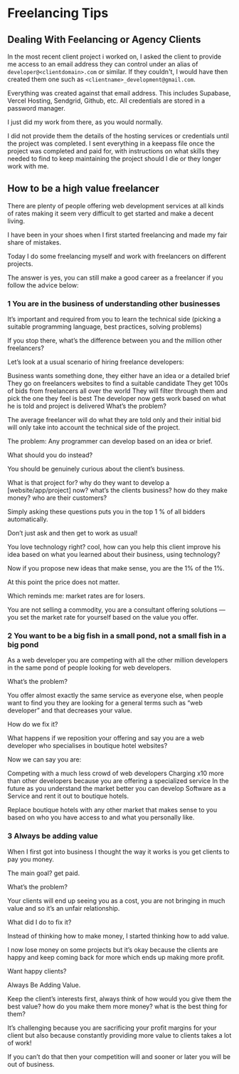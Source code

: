 # Freelancing Tips

## Dealing With Feelancing or Agency Clients

In the most recent client project i worked on, I asked the client to provide me access to an email address they can control under an alias of `developer@<clientdomain>.com` or similar. If they couldn't, I would have then created them one such as `<clientname>_development@gmail.com`.

Everything was created against that email address. This includes Supabase, Vercel Hosting, Sendgrid, Github, etc. All credentials are stored in a password manager.

I just did my work from there, as you would normally.

I did not provide them the details of the hosting services or credentials until the project was completed. I sent everything in a keepass file once the project was completed and paid for, with instructions on what skills they needed to find to keep maintaining the project should I die or they longer work with me.

## How to be a high value freelancer

There are plenty of people offering web development services at all kinds of rates making it seem very difficult to get started and make a decent living.

I have been in your shoes when I first started freelancing and made my fair share of mistakes.

Today I do some freelancing myself and work with freelancers on different projects.

The answer is yes, you can still make a good career as a freelancer if you follow the advice below:

### 1 You are in the business of understanding other businesses

It’s important and required from you to learn the technical side (picking a suitable programming language, best practices, solving problems)

If you stop there, what’s the difference between you and the million other freelancers?

Let’s look at a usual scenario of hiring freelance developers:

Business wants something done, they either have an idea or a detailed brief
They go on freelancers websites to find a suitable candidate
They get 100s of bids from freelancers all over the world
They will filter through them and pick the one they feel is best
The developer now gets work based on what he is told and project is delivered
What’s the problem?

The average freelancer will do what they are told only and their initial bid will only take into account the technical side of the project.

The problem: Any programmer can develop based on an idea or brief.

What should you do instead?

You should be genuinely curious about the client’s business.

What is that project for? why do they want to develop a [website/app/project] now? what’s the clients business? how do they make money? who are their customers?

Simply asking these questions puts you in the top 1 % of all bidders automatically.

Don’t just ask and then get to work as usual!

You love technology right? cool, how can you help this client improve his idea based on what you learned about their business, using technology?

Now if you propose new ideas that make sense, you are the 1% of the 1%.

At this point the price does not matter.

Which reminds me: market rates are for losers.

You are not selling a commodity, you are a consultant offering solutions — you set the market rate for yourself based on the value you offer.

### 2 You want to be a big fish in a small pond, not a small fish in a big pond

As a web developer you are competing with all the other million developers in the same pond of people looking for web developers.

What’s the problem?

You offer almost exactly the same service as everyone else, when people want to find you they are looking for a general terms such as “web developer” and that decreases your value.

How do we fix it?

What happens if we reposition your offering and say you are a web developer who specialises in boutique hotel websites?

Now we can say you are:

Competing with a much less crowd of web developers
Charging x10 more than other developers because you are offering a specialized service
In the future as you understand the market better you can develop Software as a Service and rent it out to boutique hotels.

Replace boutique hotels with any other market that makes sense to you based on who you have access to and what you personally like.

### 3 Always be adding value

When I first got into business I thought the way it works is you get clients to pay you money.

The main goal? get paid.

What’s the problem?

Your clients will end up seeing you as a cost, you are not bringing in much value and so it’s an unfair relationship.

What did I do to fix it?

Instead of thinking how to make money, I started thinking how to add value.

I now lose money on some projects but it’s okay because the clients are happy and keep coming back for more which ends up making more profit.

Want happy clients?

Always Be Adding Value.

Keep the client’s interests first, always think of how would you give them the best value? how do you make them more money? what is the best thing for them?

It’s challenging because you are sacrificing your profit margins for your client but also because constantly providing more value to clients takes a lot of work!

If you can’t do that then your competition will and sooner or later you will be out of business.
